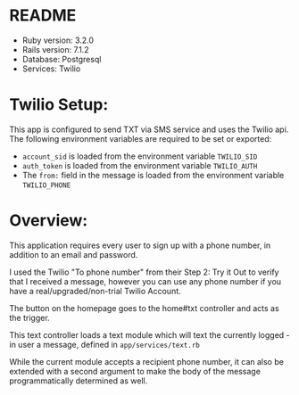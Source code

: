# README

* Ruby version: 3.2.0
* Rails version: 7.1.2
* Database: Postgresql
* Services: Twilio

# Twilio Setup:

This app is configured to send TXT via SMS service and uses the Twilio api. The following environment variables are required to be set or exported:

* `account_sid` is loaded from the environment variable `TWILIO_SID`
* `auth_token` is loaded from the environment variable `TWILIO_AUTH`
* The `from:` field in the message is loaded from the environment variable `TWILIO_PHONE`

# Overview:

This application requires every user to sign up with a phone number, in addition to an email and password. 

I used the Twilio "To phone number" from their Step 2: Try it Out to verify that I received a message, however you can use any phone number if you have a real/upgraded/non-trial Twilio Account.

The button on the homepage goes to the home#txt controller and acts as the trigger. 

This text controller loads a text module which will text the currently logged - in user a message, defined in `app/services/text.rb`

While the current module accepts a recipient phone number, it can also be extended with a second argument to make the body of the message programmatically determined as well. 